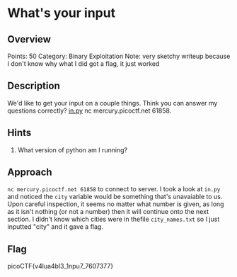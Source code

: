 # What's your input

## Overview

Points: 50
Category: Binary Exploitation
Note: very sketchy writeup because I don't know why what I did got a flag, it just worked

## Description

We'd like to get your input on a couple things. Think you can answer my questions correctly? [in.py](https://github.com/vivian-dai/PicoCTF2021-Writeup/blob/main/Binary%20Exploitation/What's%20your%20input/in.py) nc mercury.picoctf.net 61858.

## Hints

1. What version of python am I running?

## Approach

`nc mercury.picoctf.net 61858` to connect to server. I took a look at `in.py` and noticed the `city` variable would be something that's unavaiable to us. Upon careful inspection, it seems no matter what number is given, as long as it isn't nothing (or not a number) then it will continue onto the next section. I didn't know which cities were in thefile `city_names.txt` so I just inputted "city" and it gave a flag.

## Flag

picoCTF{v4lua4bl3_1npu7_7607377}
